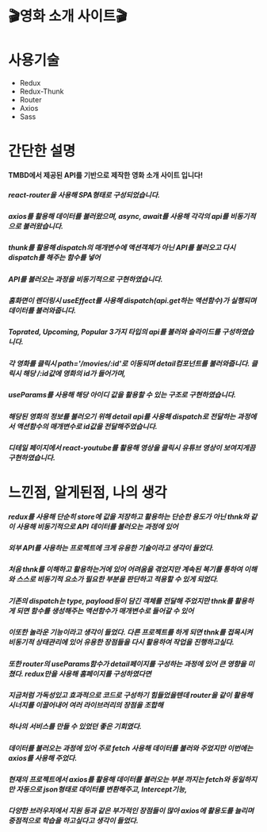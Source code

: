 # 🎬영화 소개 사이트🎬

# 사용기술
- Redux
- Redux-Thunk
- Router
- Axios
- Sass

# 간단한 설명
#### TMBD에서 제공된 API를 기반으로 제작한 영화 소개 사이트 입니다!
##### react-router을 사용해 SPA형태로 구성되었습니다. 
##### axios를 활용해 데이터를 불러왔으며, async, await를 사용해 각각의 api를 비동기적으로 불러왔습니다.
##### thunk를 활용해 dispatch의 매개변수에 액션객체가 아닌 API를 불러오고 다시 dispatch를 해주는 함수를 넣어
##### API를 불러오는 과정을 비동기적으로 구현하였습니다. 
##### 홈화면이 렌더링시 useEffect를 사용해 dispatch(api.get하는 액션함수)가 실행되며 데이터를 불러와줍니다.
##### Toprated, Upcoming, Popular 3가지 타입의 api를 불러와 슬라이드를 구성하였습니다.
##### 각 영화를 클릭시 path='/movies/:id'로 이동되며 detail컴포넌트를 불러와줍니다. 클릭시 해당 /:id값에 영화의 id가 들어가며,
##### useParams를 사용해 해당 아이디 값을 활용할 수 있는 구조로 구현하였습니다.
##### 해당된 영화의 정보를 불러오기 위해 detail api를 사용해 dispatch로 전달하는 과정에서 액션함수의 매개변수로 id값을 전달해주었습니다.
##### 디테일 페이지에서 react-youtube를 활용해 영상을 클릭시 유튜브 영상이 보여지게끔 구현하였습니다. 

# 느낀점, 알게된점, 나의 생각
##### redux를 사용해 단순히 store에 값을 저장하고 활용하는 단순한 용도가 아닌 thnk와 같이 사용해 비동기적으로 API 데이터를 불러오는 과정에 있어
##### 외부 API를 사용하는 프로젝트에 크게 유용한 기술이라고 생각이 들었다. 
##### 처음 thnk를 이해하고 활용하는거에 있어 어려움을 겪었지만 계속된 복기를 통하여 이해와 스스로 비동기적 요소가 필요한 부분을 판단하고 적용할 수 있게 되었다.
##### 기존의 dispatch는 type, payload등이 담긴 객체를 전달해 주었지만  thnk를 활용하게 되면 함수를 생성해주는 액션함수가 매개변수로 들어갈 수 있어 
##### 이또한 놀라운 기능이라고 생각이 들었다. 다른 프로젝트를 하게 되면 thnk를 접목시켜 비동기적 상태관리에 있어 유용한 장점들을 다시 활용하여 작업을 진행하고싶다.
##### 또한 router의 useParams함수가 detail페이지를 구성하는 과정에 있어 큰 영향을 미쳤다. redux만을 사용해 홈페이지를 구성하였다면 
##### 지금처럼 가독성있고 효과적으로 코드로 구성하기 힘들었을텐데 router을 같이 활용해 시너지를 이끌어내어 여러 라이브러리의 장점을 조합해
##### 하나의 서비스를 만들 수 있었던 좋은 기회였다.
##### 데이터를 불러오는 과정에 있어 주로 fetch 사용해 데이터를 불러와 주었지만 이번에는 axios를 사용해 주었다.
##### 현재의 프로젝트에서 axios를 활용해 데이터를 불러오는 부분 까지는 fetch와 동일하지만 자동으로 json형태로 데이터를 변환해주고, Intercept기능,
##### 다양한 브러우저에서 지원 등과 같은 부가적인 장점들이 많아 axios에 활용도를 늘리며 중점적으로 학습을 하고싶다고 생각이 들었다.
